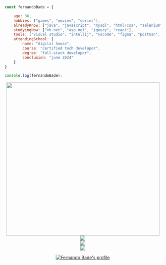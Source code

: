 ```javascript
const fernandoBade = {

    age: 36,
    hobbies: ["games", "movies", "series"],
    alreadyKnow: ["java", "javascript", "mysql", "html/css", "selenium", "cypress", "ux/ui design"],
    studyingNow: ["vb.net", "asp.net", "jquery", "react"],
    tools: ["visual studio", "intellij", "vscode", "figma", "postman", "sqlyog"],
    attendingSchool: {
        name: "digital house",
        course: "certified tech developer",
        degree: "full-stack developer",
        conclusion: "june 2024"
    }
}

console.log(fernandoBade);
```
<div align="center">
    <img src="https://i.giphy.com/media/OSpqk0vlZOOwo/giphy.webp" width=495>
</div>


<!--<div align="center">
    <a href="https://github.com/FernandoBade/">
        <img src="https://novatorem-fernandobade.vercel.app/api/spotify"
            width=495 align="center">
    </a>
</div> -->


 <div align="center">
    <a href="https://github.com/FernandoBade/">
        <img src="https://spotify-recently-played-readme.vercel.app/api?user=12160833189&count=10&width=495">
    </a>
</div>

<div align="center">
    <a href="https://github.com/FernandoBade/">
        <img align="center"
            src="https://github-readme-stats.vercel.app/api?username=FernandoBade&show_icons=true&count_private=true&theme=dracula&include_all_commits=false&hide_border=true" />
    </a>
</div>


<div align="center">
    <a href="https://github.com/FernandoBade">  
        <img align="center" src="https://github-readme-stats.vercel.app/api/wakatime?username=fernandobade&line_height=35&langs_count=11&theme=dracula&hide_border=true&custom_title=Learning%20Path%20So%20Far")](https://github.com/fernandobade/github-readme-stats)
    </a>
</div>

<div align="center">    
<p align="center">
<img src="https://komarev.com/ghpvc/?username=fernandobade&label=profile%20views%20so%20far&color=8f72db" alt="Fernando Bade's profile" />
</p>
</div>

